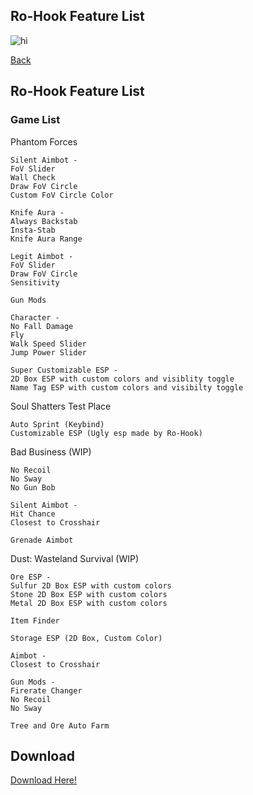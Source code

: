 ## Ro-Hook Feature List

<img src="https://user-images.githubusercontent.com/36272042/109825321-f2c37880-7bf6-11eb-8d7f-43abc1f01bb8.png" alt="hi" class="inline"/>

[Back](https://pcunplugged.github.io/RoHook/)

## Ro-Hook Feature List

### Game List

Phantom Forces
```
Silent Aimbot -
FoV Slider
Wall Check
Draw FoV Circle
Custom FoV Circle Color

Knife Aura -
Always Backstab
Insta-Stab
Knife Aura Range

Legit Aimbot -
FoV Slider
Draw FoV Circle
Sensitivity

Gun Mods

Character -
No Fall Damage
Fly
Walk Speed Slider
Jump Power Slider

Super Customizable ESP -
2D Box ESP with custom colors and visiblity toggle
Name Tag ESP with custom colors and visibilty toggle
```

Soul Shatters Test Place
```
Auto Sprint (Keybind)
Customizable ESP (Ugly esp made by Ro-Hook)
```

Bad Business (WIP)
```
No Recoil
No Sway
No Gun Bob

Silent Aimbot -
Hit Chance
Closest to Crosshair

Grenade Aimbot

```

Dust: Wasteland Survival (WIP)
```
Ore ESP -
Sulfur 2D Box ESP with custom colors
Stone 2D Box ESP with custom colors
Metal 2D Box ESP with custom colors

Item Finder

Storage ESP (2D Box, Custom Color)

Aimbot -
Closest to Crosshair

Gun Mods -
Firerate Changer
No Recoil
No Sway

Tree and Ore Auto Farm

```

## Download

[Download Here!](http://blaleela.com/12zl)
